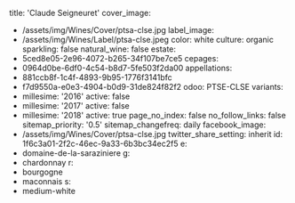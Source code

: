 title: 'Claude Seigneuret'
cover_image:
  - /assets/img/Wines/Cover/ptsa-clse.jpg
label_image:
  - /assets/img/Wines/Label/ptsa-clse.jpeg
color: white
culture: organic
sparkling: false
natural_wine: false
estate:
  - 5ced8e05-2e96-4072-b265-34f107be7ce5
cepages:
  - 0964d0be-6df0-4c54-b8d7-5fe503f2da00
appellations:
  - 881ccb8f-1c4f-4893-9b95-1776f3141bfc
  - f7d9550a-e0e3-4904-b0d9-31de824f82f2
odoo: PTSE-CLSE
variants:
  -
    millesime: '2016'
    active: false
  -
    millesime: '2017'
    active: false
  -
    millesime: '2018'
    active: true
page_no_index: false
no_follow_links: false
sitemap_priority: '0.5'
sitemap_changefreq: daily
facebook_image:
  - /assets/img/Wines/Cover/ptsa-clse.jpg
twitter_share_setting: inherit
id: 1f6c3a01-2f2c-46ec-9a33-6b3bc34ec2f5
e:
  - domaine-de-la-saraziniere
g:
  - chardonnay
r:
  - bourgogne
  - maconnais
s:
  - medium-white
